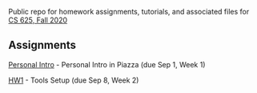 Public repo for homework assignments, tutorials, and associated files for [CS 625, Fall 2020](https://www.cs.odu.edu/~mweigle/CS625-F20)

## Assignments

[Personal Intro](personal-intro.md) - Personal Intro in Piazza (due Sep 1, Week 1) 

[HW1](HW1.md) - Tools Setup (due Sep 8, Week 2)
